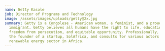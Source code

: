 ```yaml
---
name: Getty Kasole
job: Director of Programs and Technology
image: /assets/images/uploads/getty@2x.jpg
summary: Getty is a Congolese - American woman, a feminist, and a proud
  immigrant. Getty believes all humans have the right to life, education,
  freedom from persecution, and equitable opportunity. Professionally, Getty is
  the founder of a startup, SolAfrica, and consults for various actors in the
  renewable energy sector in Africa.
---
```

